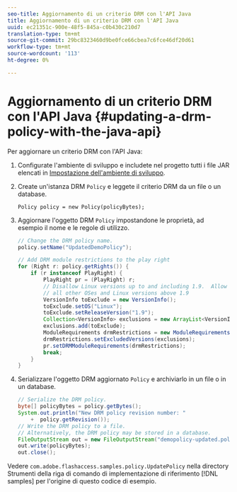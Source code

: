 ```yaml
---
seo-title: Aggiornamento di un criterio DRM con l'API Java
title: Aggiornamento di un criterio DRM con l'API Java
uuid: ec21351c-900e-48f5-845a-c0b430c210d7
translation-type: tm+mt
source-git-commit: 29bc8323460d9be0fce66cbea7c6fce46df20d61
workflow-type: tm+mt
source-wordcount: '113'
ht-degree: 0%

---
```



# Aggiornamento di un criterio DRM con l&#39;API Java {#updating-a-drm-policy-with-the-java-api}

Per aggiornare un criterio DRM con l&#39;API Java:

1. Configurate l&#39;ambiente di sviluppo e includete nel progetto tutti i file JAR elencati in [Impostazione dell&#39;ambiente di sviluppo](../../protecting-content/setting-up-the-sdk/setup-dev-env.md).
1. Create un&#39;istanza DRM `Policy` e leggete il criterio DRM da un file o un database.

   ```
   Policy policy = new Policy(policyBytes);
   ```

1. Aggiornare l&#39;oggetto DRM `Policy` impostandone le proprietà, ad esempio il nome e le regole di utilizzo.

   ```java
   // Change the DRM policy name.  
   policy.setName("UpdatedDemoPolicy");  
   
   // Add DRM module restrictions to the play right  
   for (Right r: policy.getRights()) {  
       if (r instanceof PlayRight) {  
           PlayRight pr = (PlayRight) r;  
           // Disallow Linux versions up to and including 1.9.  Allow  
           // all other OSes and Linux versions above 1.9  
           VersionInfo toExclude = new VersionInfo();  
           toExclude.setOS("Linux");  
           toExclude.setReleaseVersion("1.9");  
           Collection<VersionInfo> exclusions = new ArrayList<VersionInfo>();  
           exclusions.add(toExclude);  
           ModuleRequirements drmRestrictions = new ModuleRequirements();  
           drmRestrictions.setExcludedVersions(exclusions);  
           pr.setDRMModuleRequirements(drmRestrictions);  
           break;  
       }  
   }
   ```

1. Serializzare l&#39;oggetto DRM aggiornato `Policy` e archiviarlo in un file o in un database.

   ```java
   // Serialize the DRM policy.  
   byte[] policyBytes = policy.getBytes();  
   System.out.println("New DRM policy revision number: "  
       +  policy.getRevision());      
   // Write the DRM policy to a file.   
   // Alternatively, the DRM policy may be stored in a database.  
   FileOutputStream out = new FileOutputStream("demopolicy-updated.pol");  
   out.write(policyBytes);  
   out.close();
   ```

Vedere `com.adobe.flashaccess.samples.policy.UpdatePolicy` nella directory Strumenti della riga di comando di implementazione di riferimento [!DNL samples] per l&#39;origine di questo codice di esempio.
